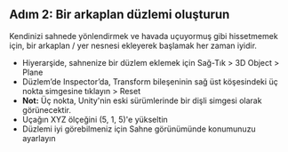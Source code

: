 ## Adım 2: Bir arkaplan düzlemi oluşturun

Kendinizi sahnede yönlendirmek ve havada uçuyormuş gibi hissetmemek için, bir arkaplan / yer nesnesi ekleyerek başlamak her zaman iyidir.

- Hiyerarşide, sahnenize bir düzlem eklemek için Sağ-Tık > 3D Object > Plane
- Düzlem’de Inspector’da, Transform bileşeninin sağ üst köşesindeki üç nokta simgesine tıklayın > Reset
- **Not:** Üç nokta, Unity'nin eski sürümlerinde bir dişli simgesi olarak görünecektir.
- Uçağın XYZ ölçeğini (5, 1, 5)'e yükseltin
- Düzlemi iyi görebilmeniz için Sahne görünümünde konumunuzu ayarlayın
